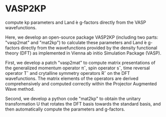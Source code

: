 # VASP2KP
compute kp parameters and Land ́e g-factors directly from the VASP wavefunctions. 

Here, we develop an open-source package VASP2KP
(including two parts: "vasp2mat" and "mat2kp") to calculate these parameters and Land ́e g-factors
directly from the wavefunctions provided by the density functional theory (DFT) as implemented in
Vienna ab initio Simulation Package (VASP). 

First, we develop a patch "vasp2mat"
to compute matrix presentations of the generalized momentum operator πˆ, spin operator sˆ, time reversal operator Tˆ and crytalline symmetry operators Rˆ on the DFT wavefunctions. The matrix elements of the operators are derived comprehensively and computed correctly within the Projector Augmented Wave method.

Second, we develop a python code "mat2kp" to obtain the unitary transformation U that rotates the DFT basis towards the standard basis, and then automatically compute the parameters and g-factors. 
